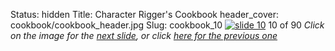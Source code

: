 Status: hidden
Title: Character Rigger's Cookbook
header_cover: cookbook/cookbook_header.jpg
Slug: cookbook_10
[![slide 10](https://dl.dropboxusercontent.com/u/2977490/presentations/cookbook/img10.jpg)](cookbook_11)
10 of 90
_Click on the image for the [next slide](cookbook_11), or click [here for the previous one](cookbook_09)_

